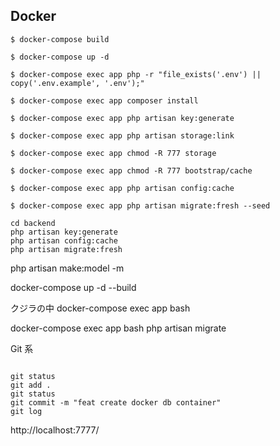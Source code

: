 ## Docker

```
$ docker-compose build

$ docker-compose up -d

$ docker-compose exec app php -r "file_exists('.env') || copy('.env.example', '.env');"

$ docker-compose exec app composer install

$ docker-compose exec app php artisan key:generate

$ docker-compose exec app php artisan storage:link

$ docker-compose exec app chmod -R 777 storage

$ docker-compose exec app chmod -R 777 bootstrap/cache

$ docker-compose exec app php artisan config:cache

$ docker-compose exec app php artisan migrate:fresh --seed
```

```
cd backend
php artisan key:generate
php artisan config:cache
php artisan migrate:fresh
```

php artisan make:model -m

docker-compose up -d --build

クジラの中
docker-compose exec app bash

docker-compose exec app bash
php artisan migrate

Git 系

```

git status
git add .
git status
git commit -m "feat create docker db container"
git log

```

http://localhost:7777/
